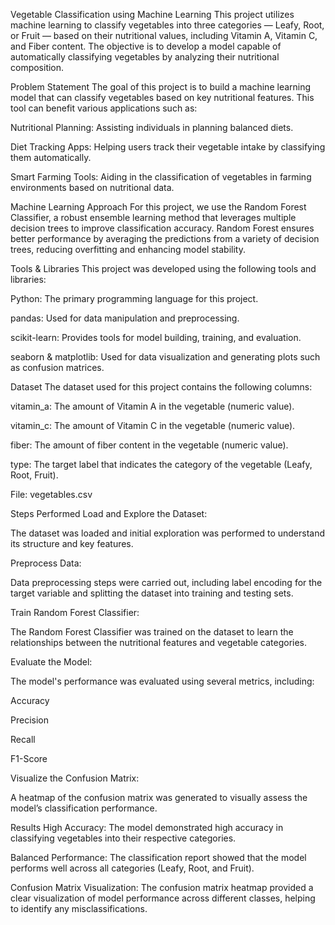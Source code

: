 Vegetable Classification using Machine Learning
This project utilizes machine learning to classify vegetables into three categories — Leafy, Root, or Fruit — based on their nutritional values, including Vitamin A, Vitamin C, and Fiber content. The objective is to develop a model capable of automatically classifying vegetables by analyzing their nutritional composition.

Problem Statement
The goal of this project is to build a machine learning model that can classify vegetables based on key nutritional features. This tool can benefit various applications such as:

Nutritional Planning: Assisting individuals in planning balanced diets.

Diet Tracking Apps: Helping users track their vegetable intake by classifying them automatically.

Smart Farming Tools: Aiding in the classification of vegetables in farming environments based on nutritional data.

Machine Learning Approach
For this project, we use the Random Forest Classifier, a robust ensemble learning method that leverages multiple decision trees to improve classification accuracy. Random Forest ensures better performance by averaging the predictions from a variety of decision trees, reducing overfitting and enhancing model stability.

Tools & Libraries
This project was developed using the following tools and libraries:

Python: The primary programming language for this project.

pandas: Used for data manipulation and preprocessing.

scikit-learn: Provides tools for model building, training, and evaluation.

seaborn & matplotlib: Used for data visualization and generating plots such as confusion matrices.

Dataset
The dataset used for this project contains the following columns:

vitamin_a: The amount of Vitamin A in the vegetable (numeric value).

vitamin_c: The amount of Vitamin C in the vegetable (numeric value).

fiber: The amount of fiber content in the vegetable (numeric value).

type: The target label that indicates the category of the vegetable (Leafy, Root, Fruit).

File: vegetables.csv

Steps Performed
Load and Explore the Dataset:

The dataset was loaded and initial exploration was performed to understand its structure and key features.

Preprocess Data:

Data preprocessing steps were carried out, including label encoding for the target variable and splitting the dataset into training and testing sets.

Train Random Forest Classifier:

The Random Forest Classifier was trained on the dataset to learn the relationships between the nutritional features and vegetable categories.

Evaluate the Model:

The model's performance was evaluated using several metrics, including:

Accuracy

Precision

Recall

F1-Score

Visualize the Confusion Matrix:

A heatmap of the confusion matrix was generated to visually assess the model’s classification performance.

Results
High Accuracy: The model demonstrated high accuracy in classifying vegetables into their respective categories.

Balanced Performance: The classification report showed that the model performs well across all categories (Leafy, Root, and Fruit).

Confusion Matrix Visualization: The confusion matrix heatmap provided a clear visualization of model performance across different classes, helping to identify any misclassifications.
